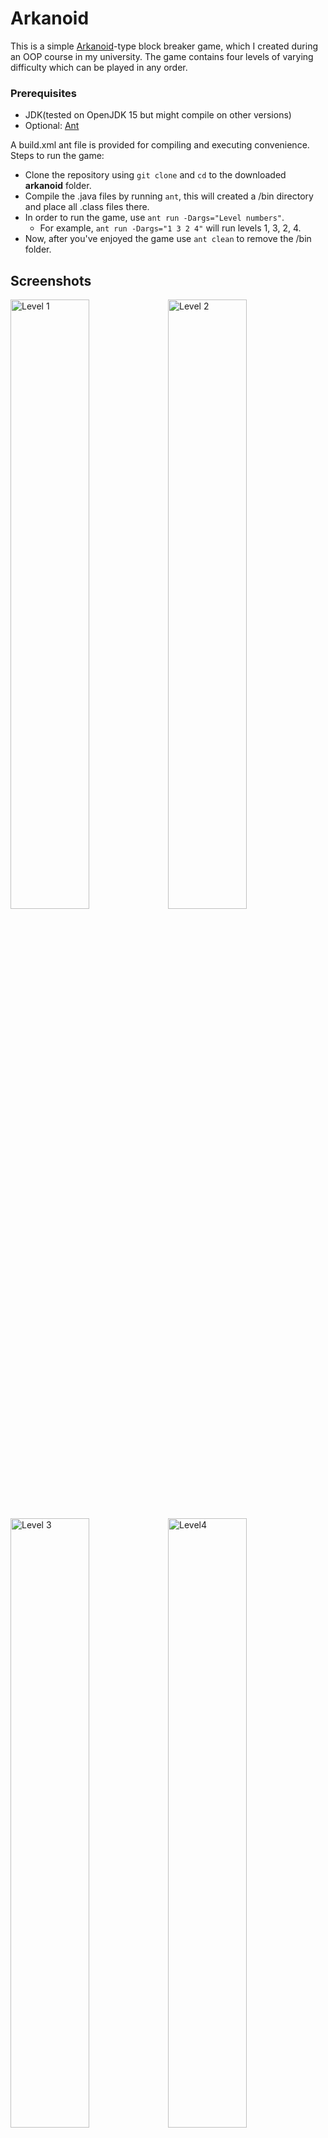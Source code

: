 <h1>Arkanoid</h1>

This is a simple [Arkanoid](https://en.wikipedia.org/wiki/Arkanoid)-type block breaker game, which I created during an OOP course in my university.
The game contains four levels of varying difficulty which can be played in any order.

<h3>Prerequisites</h3>

- JDK(tested on OpenJDK 15 but might compile on other versions)
- Optional: [Ant](https://ant.apache.org/)

A build.xml ant file is provided for compiling and executing convenience.
Steps to run the game:
- Clone the repository using `git clone` and `cd` to the downloaded **arkanoid** folder.
- Compile the .java files by running `ant`, this will created a /bin directory and place all .class files there.
- In order to run the game, use `ant run -Dargs="Level numbers"`.
  - For example, `ant run -Dargs="1 3 2 4"` will run levels 1, 3, 2, 4.
- Now, after you've enjoyed the game use `ant clean` to remove the /bin folder.


## Screenshots

<img src="https://user-images.githubusercontent.com/80259776/156460497-f1cbfbfe-18f0-4f0f-a412-dba0bd8cc2d2.png" width = 50% height=50% title="Level 1"><img src="https://user-images.githubusercontent.com/80259776/156460506-7ec078ce-e608-4278-baef-19faa82e0524.png" width=50% height=50% title="Level 2">
<img src="https://user-images.githubusercontent.com/80259776/156460531-ebafc42a-7dae-480f-844c-ad423d785d6e.png" width=50% height=50% title="Level 3"><img src="https://user-images.githubusercontent.com/80259776/156460538-1c32fde4-0bb5-4abf-87b2-e541349686af.png" width=50% height=50% title="Level4">




_The library "biuoop-1.4.jar" was provided by the Bar-Ilan Univrsity OOP course instructors and contains various GUI elements which I used in this project._
